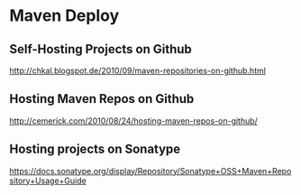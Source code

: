 # Maven Deploy #

## Self-Hosting Projects on Github ##

http://chkal.blogspot.de/2010/09/maven-repositories-on-github.html

## Hosting Maven Repos on Github

http://cemerick.com/2010/08/24/hosting-maven-repos-on-github/

## Hosting projects on Sonatype ##	

https://docs.sonatype.org/display/Repository/Sonatype+OSS+Maven+Repository+Usage+Guide